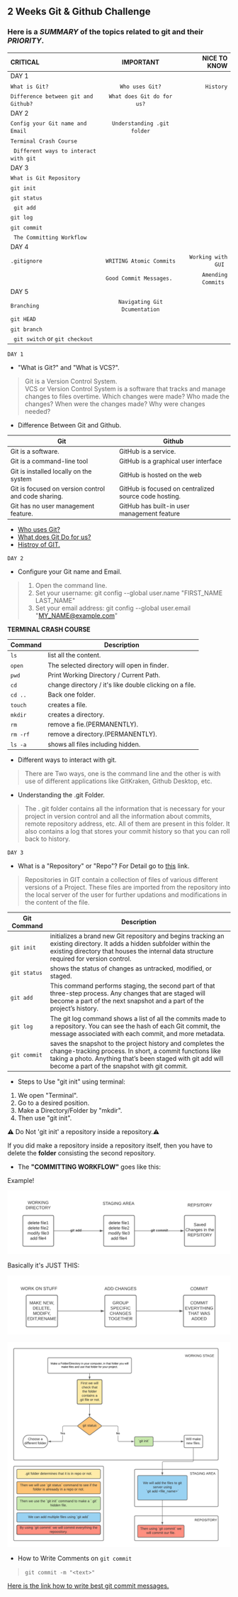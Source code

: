 ## 2 Weeks Git & Github Challenge

### Here is a _SUMMARY_ of the topics related to git and their _PRIORITY_. 

 CRITICAL                                 |             IMPORTANT                | NICE TO KNOW  |
| :---                                    |               :---:                  |     ---:      |
| DAY 1                                                                                          |
| `What is Git?`                          | `Who uses Git?`                      | `History`     |
|` Difference between git and Github? `   | `What does Git do for us?`           |               |
| DAY 2                                                                                          |
|` Config your Git name and Email `       | `Understanding .git folder`          |               |
|` Terminal Crash Course `                |                                      |    |
|` Different ways to interact with git`   |                                      |    |
| DAY 3                                                                               |
|` What is Git Repository `               |                                      |    |
|` git init `                             |                                      |    |
|` git status `                           |                                      |    |
|` git add`                               |                                      |    |
|` git log `                              |                                      |    |
|` git commit `                           |                                      |    |
|` The Committing Workflow`               |                                      |    |
| DAY 4                                                                               |
|` .gitignore `                           | ` WRITING Atomic Commits `           | `Working with GUI `|
|                                         | ` Good Commit Messages.  `           | `Amending Commits `|
| DAY 5                                                                               |
|`Branching `                             | ` Navigating Git Dcumentation `      |    |
|` git HEAD `                             |                                      |    |
|` git branch `                           |                                      |    |
|` git switch` or `git checkout`          |                                      |    |








```
DAY 1
```



- "What is Git?" and "What is VCS?".  
>Git is a Version Control System.  
>VCS or Version Control System is a software that tracks and manage changes to files overtime.
>Which changes were made?
>Who made the changes?
>When were the changes made?
>Why were changes needed?

- Difference Between Git and Github.

| Git           | Github        |
| ------------- | ------------- |
| Git is a software.  | GitHub is a service.  |
| Git is a command-line tool  | GitHub is a graphical user interface  |
| Git is installed locally on the system  | GitHub is hosted on the web |
| Git is focused on version control and code sharing.| GitHub is focused on centralized source code hosting.  |
| Git has no user management feature.  | GitHub has built-in user management feature  |


- [Who uses Git?](https://stackshare.io/git#:~:text=Who%20uses%20Git%3F&text=7047%20companies%20reportedly%20use%20Git,Netflix%2C%20Shopify%2C%20and%20Udemy.)
- [What does Git Do for us?](https://medium.com/swlh/git-as-the-newbies-learning-steroid-963a2146220b)
- [Histroy of GIT.](https://git-scm.com/book/en/v2/Getting-Started-A-Short-History-of-Git)

 




```
DAY 2
```




- Configure your Git name and Email.
> 1. Open the command line.
> 2. Set your username: git config --global user.name "FIRST_NAME LAST_NAME"
> 3. Set your email address: git config --global user.email "MY_NAME@example.com"


<b>TERMINAL CRASH COURSE</b>

| Command | Description |
| --- | --- |
| `ls` | list all the content.                                    |
| `open` | The selected directory will open in finder.            |
| `pwd` | Print Working Directory / Current Path.                 |
| `cd` | change directory / it's like double clicking on a file.  |
| `cd ..` | Back one folder.                                      |
| `touch` | creates a file.                                       |  
| `mkdir` |creates a directory.                                   |
| `rm` | remove a fie.(PERMANENTLY).                              |
| `rm -rf` | remove a directory.(PERMANENTLY).                    |
| `ls -a` | shows all files including hidden.                     |

- Different ways to interact with git.
> There are Two ways, one is the command line and the other is with use of different applications like GitKraken, Github Desktop, etc.


- Understanding the .git Folder.
> The . git folder contains all the information that is necessary for your project in version control and all the information about commits, remote repository address, etc. All of them are present in this folder. It also contains a log that stores your commit history so that you can roll back to history.




```
DAY 3
```




- What is a "Repository" or "Repo"? For Detail go to [this](https://www.geeksforgeeks.org/what-is-a-git-repository/) link.
>Repositories in GIT contain a collection of files of various different versions of a Project. These files are imported from the repository into the local server of the user for further updations and modifications in the content of the file.


| Git Command | Description |
| --- | --- |
| `git init` | initializes a brand new Git repository and begins tracking an existing directory. It adds a hidden subfolder within the existing directory that houses the internal data structure required for version control.   |
| `git status` | shows the status of changes as untracked, modified, or staged. |
| `git add`    | This command performs staging, the second part of that three-step process. Any changes that are staged will become a part of the next snapshot and a part of the project’s history. |
| `git log`    | The git log command shows a list of all the commits made to a repository. You can see the hash of each Git commit, the message associated with each commit, and more metadata. |
| `git commit` | saves the snapshot to the project history and completes the change-tracking process. In short, a commit functions like taking a photo. Anything that’s been staged with git add will become a part of the snapshot with git commit.  |

- Steps to Use "git init" using terminal:
1. We open "Terminal".
2. Go to a desired position.
3. Make a Directory/Folder by "mkdir".
4. Then use "git init".

:warning: Do Not 'git init' a repository inside a repository.:warning:

If you did make a repository inside a repository itself, then you have to delete the **folder** consisting the second repository.



- The **"COMMITTING WORKFLOW"** goes like this:
<!-- - First we Make A Folder/File and write some stuff inside it.
- Then we will use `git status` command to see if the folder is alreaady in a repo or not. If not then,
- Then we use the `git init` command to make a `.git` hidden file. (Don't Make a .git file inside a repository).
- Then we will use command  -->
<!-- 
![alt text](https://github.com/raghavguptaa/2Weeks_Git-Github-Challenge/blob/main/Flowchart's/GIT1.png) -->

Example!

![alt text](https://github.com/raghavguptaa/2Weeks_Git-Github-Challenge/blob/main/Flowchart's/GIT2.png)

Basically it's JUST THIS:

![alt text](https://github.com/raghavguptaa/2Weeks_Git-Github-Challenge/blob/main/Flowchart's/GIT3.png)

![alt text](https://github.com/raghavguptaa/2Weeks_Git-Github-Challenge/blob/main/Flowchart's/GIT4.png)

- How to Write Comments on `git commit`
> `git commit -m "<text>" `

[Here is the link how to write best git commit messages.](https://www.freecodecamp.org/news/writing-good-commit-messages-a-practical-guide/)


